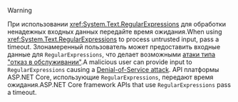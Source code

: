 > [!WARNING]
> <span data-ttu-id="c1d1b-101">При использовании <xref:System.Text.RegularExpressions> для обработки ненадежных входных данных передайте время ожидания.</span><span class="sxs-lookup"><span data-stu-id="c1d1b-101">When using <xref:System.Text.RegularExpressions> to process untrusted input, pass a timeout.</span></span> <span data-ttu-id="c1d1b-102">Злонамеренный пользователь может предоставить входные данные для `RegularExpressions`, что делает возможными [атаки типа "отказ в обслуживании"](https://www.us-cert.gov/ncas/tips/ST04-015).</span><span class="sxs-lookup"><span data-stu-id="c1d1b-102">A malicious user can provide input to `RegularExpressions` causing a [Denial-of-Service attack](https://www.us-cert.gov/ncas/tips/ST04-015).</span></span> <span data-ttu-id="c1d1b-103">API платформы ASP.NET Core, использующие `RegularExpressions`, передают время ожидания.</span><span class="sxs-lookup"><span data-stu-id="c1d1b-103">ASP.NET Core framework APIs that use `RegularExpressions` pass a timeout.</span></span>